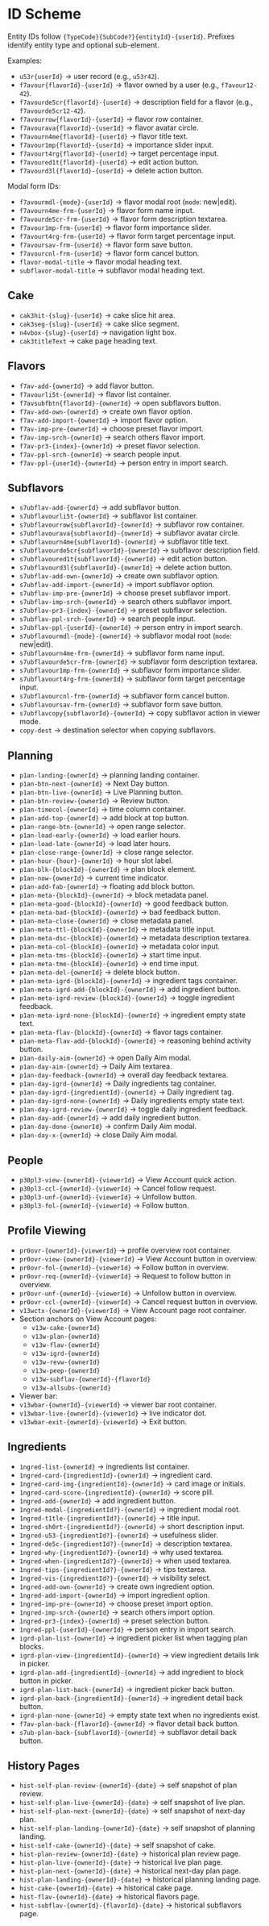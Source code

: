 # ID Scheme

Entity IDs follow `{TypeCode}{SubCode?}{entityId}-{userId}`. Prefixes identify entity type and optional sub-element.

Examples:

- `u53r{userId}` → user record (e.g., `u53r42`).
- `f7avour{flavorId}-{userId}` → flavor owned by a user (e.g., `f7avour12-42`).
- `f7avourde5cr{flavorId}-{userId}` → description field for a flavor (e.g., `f7avourde5cr12-42`).
- `f7avourrow{flavorId}-{userId}` → flavor row container.
- `f7avourava{flavorId}-{userId}` → flavor avatar circle.
- `f7avourn4me{flavorId}-{userId}` → flavor title text.
- `f7avour1mp{flavorId}-{userId}` → importance slider input.
- `f7avourt4rg{flavorId}-{userId}` → target percentage input.
- `f7avoured1t{flavorId}-{userId}` → edit action button.
- `f7avourd3l{flavorId}-{userId}` → delete action button.

Modal form IDs:

- `f7avourmdl-{mode}-{userId}` → flavor modal root (`mode`: new|edit).
- `f7avourn4me-frm-{userId}` → flavor form name input.
- `f7avourde5cr-frm-{userId}` → flavor form description textarea.
- `f7avour1mp-frm-{userId}` → flavor form importance slider.
- `f7avourt4rg-frm-{userId}` → flavor form target percentage input.
- `f7avoursav-frm-{userId}` → flavor form save button.
- `f7avourcnl-frm-{userId}` → flavor form cancel button.
- `flavor-modal-title` → flavor modal heading text.
- `subflavor-modal-title` → subflavor modal heading text.

## Cake

- `cak3hit-{slug}-{userId}` → cake slice hit area.
- `cak3seg-{slug}-{userId}` → cake slice segment.
- `n4vbox-{slug}-{userId}` → navigation light box.
- `cak3titleText` → cake page heading text.

## Flavors

- `f7av-add-{ownerId}` → add flavor button.
- `f7avourli5t-{ownerId}` → flavor list container.
- `f7avsubfbtn{flavorId}-{ownerId}` → open subflavors button.
- `f7av-add-own-{ownerId}` → create own flavor option.
- `f7av-add-import-{ownerId}` → import flavor option.
- `f7av-imp-pre-{ownerId}` → choose preset flavor import.
- `f7av-imp-srch-{ownerId}` → search others flavor import.
- `f7av-pr3-{index}-{ownerId}` → preset flavor selection.
- `f7av-ppl-srch-{ownerId}` → search people input.
- `f7av-ppl-{userId}-{ownerId}` → person entry in import search.

## Subflavors

- `s7ubflav-add-{ownerId}` → add subflavor button.
- `s7ubflavourli5t-{ownerId}` → subflavor list container.
- `s7ubflavourrow{subflavorId}-{ownerId}` → subflavor row container.
- `s7ubflavourava{subflavorId}-{ownerId}` → subflavor avatar circle.
- `s7ubflavourn4me{subflavorId}-{ownerId}` → subflavor title text.
- `s7ubflavourde5cr{subflavorId}-{ownerId}` → subflavor description field.
- `s7ubflavoured1t{subflavorId}-{ownerId}` → edit action button.
- `s7ubflavourd3l{subflavorId}-{ownerId}` → delete action button.
- `s7ubflav-add-own-{ownerId}` → create own subflavor option.
- `s7ubflav-add-import-{ownerId}` → import subflavor option.
- `s7ubflav-imp-pre-{ownerId}` → choose preset subflavor import.
- `s7ubflav-imp-srch-{ownerId}` → search others subflavor import.
- `s7ubflav-pr3-{index}-{ownerId}` → preset subflavor selection.
- `s7ubflav-ppl-srch-{ownerId}` → search people input.
- `s7ubflav-ppl-{userId}-{ownerId}` → person entry in import search.
- `s7ubflavourmdl-{mode}-{ownerId}` → subflavor modal root (`mode`: new|edit).
- `s7ubflavourn4me-frm-{ownerId}` → subflavor form name input.
- `s7ubflavourde5cr-frm-{ownerId}` → subflavor form description textarea.
- `s7ubflavour1mp-frm-{ownerId}` → subflavor form importance slider.
- `s7ubflavourt4rg-frm-{ownerId}` → subflavor form target percentage input.
- `s7ubflavourcnl-frm-{ownerId}` → subflavor form cancel button.
- `s7ubflavoursav-frm-{ownerId}` → subflavor form save button.
- `s7ubflavcopy{subflavorId}-{ownerId}` → copy subflavor action in viewer mode.
- `copy-dest` → destination selector when copying subflavors.

## Planning

- `p1an-landing-{ownerId}` → planning landing container.
- `p1an-btn-next-{ownerId}` → Next Day button.
- `p1an-btn-live-{ownerId}` → Live Planning button.
- `p1an-btn-review-{ownerId}` → Review button.
- `p1an-timecol-{ownerId}` → time column container.
- `p1an-add-top-{ownerId}` → add block at top button.
- `p1an-range-btn-{ownerId}` → open range selector.
- `p1an-load-early-{ownerId}` → load earlier hours.
- `p1an-load-late-{ownerId}` → load later hours.
- `p1an-close-range-{ownerId}` → close range selector.
- `p1an-hour-{hour}-{ownerId}` → hour slot label.
- `p1an-blk-{blockId}-{ownerId}` → plan block element.
- `p1an-now-{ownerId}` → current time indicator.
- `p1an-add-fab-{ownerId}` → floating add block button.
- `p1an-meta-{blockId}-{ownerId}` → block metadata panel.
- `p1an-meta-good-{blockId}-{ownerId}` → good feedback button.
- `p1an-meta-bad-{blockId}-{ownerId}` → bad feedback button.
- `p1an-meta-close-{ownerId}` → close metadata panel.
- `p1an-meta-ttl-{blockId}-{ownerId}` → metadata title input.
- `p1an-meta-dsc-{blockId}-{ownerId}` → metadata description textarea.
- `p1an-meta-col-{blockId}-{ownerId}` → metadata color input.
- `p1an-meta-tms-{blockId}-{ownerId}` → start time input.
- `p1an-meta-tme-{blockId}-{ownerId}` → end time input.
- `p1an-meta-del-{ownerId}` → delete block button.
- `p1an-meta-igrd-{blockId}-{ownerId}` → ingredient tags container.
- `p1an-meta-igrd-add-{blockId}-{ownerId}` → add ingredient button.
- `p1an-meta-igrd-review-{blockId}-{ownerId}` → toggle ingredient feedback.
- `p1an-meta-igrd-none-{blockId}-{ownerId}` → ingredient empty state text.
- `p1an-meta-flav-{blockId}-{ownerId}` → flavor tags container.
- `p1an-meta-flav-add-{blockId}-{ownerId}` → reasoning behind activity button.
- `p1an-daily-aim-{ownerId}` → open Daily Aim modal.
- `p1an-day-aim-{ownerId}` → Daily Aim textarea.
- `p1an-day-feedback-{ownerId}` → overall day feedback textarea.
- `p1an-day-igrd-{ownerId}` → Daily ingredients tag container.
- `p1an-day-igrd-{ingredientId}-{ownerId}` → Daily ingredient tag.
- `p1an-day-igrd-none-{ownerId}` → Daily ingredients empty state text.
- `p1an-day-igrd-review-{ownerId}` → toggle daily ingredient feedback.
- `p1an-day-add-{ownerId}` → add daily ingredient button.
- `p1an-day-done-{ownerId}` → confirm Daily Aim modal.
- `p1an-day-x-{ownerId}` → close Daily Aim modal.

## People

- `p30pl3-view-{ownerId}-{viewerId}` → View Account quick action.
- `p30pl3-ccl-{ownerId}-{viewerId}` → Cancel follow request.
- `p30pl3-unf-{ownerId}-{viewerId}` → Unfollow button.
- `p30pl3-fol-{ownerId}-{viewerId}` → Follow button.

## Profile Viewing

- `pr0ovr-{ownerId}-{viewerId}` → profile overview root container.
- `pr0ovr-view-{ownerId}-{viewerId}` → View Account button in overview.
- `pr0ovr-fol-{ownerId}-{viewerId}` → Follow button in overview.
- `pr0ovr-req-{ownerId}-{viewerId}` → Request to follow button in overview.
- `pr0ovr-unf-{ownerId}-{viewerId}` → Unfollow button in overview.
- `pr0ovr-ccl-{ownerId}-{viewerId}` → Cancel request button in overview.
- `v13wctx-{ownerId}-{viewerId}` → View Account page root container.
- Section anchors on View Account pages:
  - `v13w-cake-{ownerId}`
  - `v13w-plan-{ownerId}`
  - `v13w-flav-{ownerId}`
  - `v13w-igrd-{ownerId}`
  - `v13w-revw-{ownerId}`
  - `v13w-peep-{ownerId}`
  - `v13w-subflav-{ownerId}-{flavorId}`
  - `v13w-allsubs-{ownerId}`
- Viewer bar:
- `v13wbar-{ownerId}-{viewerId}` → viewer bar root container.
- `v13wbar-live-{ownerId}-{viewerId}` → live indicator dot.
- `v13wbar-exit-{ownerId}-{viewerId}` → Exit button.

## Ingredients

- `1ngred-list-{ownerId}` → ingredients list container.
- `1ngred-card-{ingredientId}-{ownerId}` → ingredient card.
- `1ngred-card-img-{ingredientId}-{ownerId}` → card image or initials.
- `1ngred-card-score-{ingredientId}-{ownerId}` → score pill.
- `1ngred-add-{ownerId}` → add ingredient button.
- `1ngred-modal-{ingredientId?}-{ownerId}` → ingredient modal root.
- `1ngred-t1tle-{ingredientId?}-{ownerId}` → title input.
- `1ngred-sh0rt-{ingredientId?}-{ownerId}` → short description input.
- `1ngred-u53-{ingredientId?}-{ownerId}` → usefulness slider.
- `1ngred-de5c-{ingredientId?}-{ownerId}` → description textarea.
- `1ngred-why-{ingredientId?}-{ownerId}` → why used textarea.
- `1ngred-when-{ingredientId?}-{ownerId}` → when used textarea.
- `1ngred-tips-{ingredientId?}-{ownerId}` → tips textarea.
- `1ngred-vis-{ingredientId?}-{ownerId}` → visibility select.
- `1ngred-add-own-{ownerId}` → create own ingredient option.
- `1ngred-add-import-{ownerId}` → import ingredient option.
- `1ngred-imp-pre-{ownerId}` → choose preset import option.
- `1ngred-imp-srch-{ownerId}` → search others import option.
- `1ngred-pr3-{index}-{ownerId}` → preset selection button.
- `1ngred-ppl-{userId}-{ownerId}` → person entry in import search.
- `igrd-plan-list-{ownerId}` → ingredient picker list when tagging plan blocks.
- `igrd-plan-view-{ingredientId}-{ownerId}` → view ingredient details link in picker.
- `igrd-plan-add-{ingredientId}-{ownerId}` → add ingredient to block button in picker.
- `igrd-plan-list-back-{ownerId}` → ingredient picker back button.
- `igrd-plan-back-{ingredientId}-{ownerId}` → ingredient detail back button.
- `igrd-plan-none-{ownerId}` → empty state text when no ingredients exist.
- `f7av-plan-back-{flavorId}-{ownerId}` → flavor detail back button.
- `s7ub-plan-back-{subflavorId}-{ownerId}` → subflavor detail back button.

## History Pages

- `hist-self-plan-review-{ownerId}-{date}` → self snapshot of plan review.
- `hist-self-plan-live-{ownerId}-{date}` → self snapshot of live plan.
- `hist-self-plan-next-{ownerId}-{date}` → self snapshot of next-day plan.
- `hist-self-plan-landing-{ownerId}-{date}` → self snapshot of planning landing.
- `hist-self-cake-{ownerId}-{date}` → self snapshot of cake.
- `hist-plan-review-{ownerId}-{date}` → historical plan review page.
- `hist-plan-live-{ownerId}-{date}` → historical live plan page.
- `hist-plan-next-{ownerId}-{date}` → historical next-day plan page.
- `hist-plan-landing-{ownerId}-{date}` → historical planning landing page.
- `hist-cake-{ownerId}-{date}` → historical cake page.
- `hist-flav-{ownerId}-{date}` → historical flavors page.
- `hist-subflav-{ownerId}-{flavorId}-{date}` → historical subflavors page.
